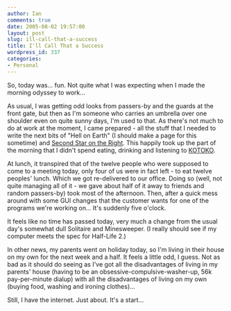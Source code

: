 ```yaml
---
author: Ian
comments: true
date: 2005-08-02 19:57:00
layout: post
slug: ill-call-that-a-success
title: I'll Call That a Success
wordpress_id: 337
categories:
- Personal
---
```


So, today was... fun.  Not quite what I was expecting when I made the morning odyssey to work...  

As usual, I was getting odd looks from passers-by and the guards at the front gate, but then as I'm someone who carries an umbrella over one shoulder even on quite sunny days, I'm used to that.  As there's not much to do at work at the moment, I came prepared - all the stuff that I needed to write the next bits of "Hell on Earth" (I should make a page for this sometime) and <a href="http://www.rpol.net/display.cgi?gi=10542&gn=Neverwhere:+Stories+from+London+Below&threadnum=7">Second Star on the Right</a>.  This happily took up the part of the morning that I didn't spend eating, drinking and listening to <a href="http://www.geneon-ent.co.jp/rondorobe/music/kotoko/">KOTOKO</a>.  

At lunch, it transpired that of the twelve people who were supposed to come to a meeting today, only four of us were in fact left - to eat twelve peoples' lunch.  Which we got re-delivered to our office.  Doing so (well, not quite managing all of it - we gave about half of it away to friends and random passers-by) took most of the afternoon.  Then, after a quick mess around with some GUI changes that the customer wants for one of the programs we're working on...  It's suddenly five o'clock.  

It feels like no time has passed today, very much a change from the usual day's somewhat dull Solitaire and Minesweeper.  (I really should see if my computer meets the spec for Half-Life 2.)  

In other news, my parents went on holiday today, so I'm living in their house on my own for the next week and a half.  It feels a little odd, I guess.  Not as bad as it should do seeing as I've got all the disadvantages of living in my parents' house (having to be an obsessive-compulsive-washer-up, 56k pay-per-minute dialup) with all the disadvantages of living on my own (buying food, washing and ironing clothes)...  

Still, I have the internet.  Just about.  It's a start...
